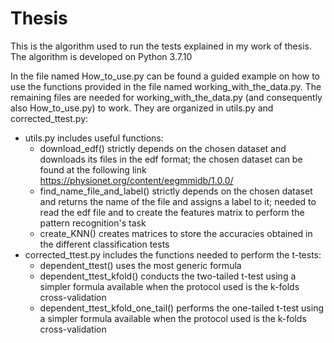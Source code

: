 # Thesis

This is the algorithm used to run the tests explained in my work of thesis.
The algorithm is developed on Python 3.7.10

In the file named How_to_use.py can be found a guided example on how to use the functions provided in the file named working_with_the_data.py. 
The remaining files are needed for working_with_the_data.py (and consequently also How_to_use.py) to work. 
They are organized in utils.py and corrected_ttest.py:

  - utils.py includes useful functions:
    - download_edf() strictly depends on the chosen dataset and downloads its files in the edf format; the chosen dataset can be found at the following link https://physionet.org/content/eegmmidb/1.0.0/
    - find_name_file_and_label() strictly depends on the chosen dataset and returns the name of the file and assigns a label to it; needed to read the edf file and to create the features matrix to perform the pattern recognition's task
    - create_KNN() creates matrices to store the accuracies obtained in the different classification tests
  - corrected_ttest.py includes the functions needed to perform the t-tests:
      - dependent_ttest() uses the most generic formula
      - dependent_ttest_kfold() conducts the two-tailed t-test using a simpler formula available when the protocol used is the k-folds cross-validation
      - dependent_ttest_kfold_one_tail() performs the one-tailed t-test using a simpler formula available when the protocol used is the k-folds cross-validation
